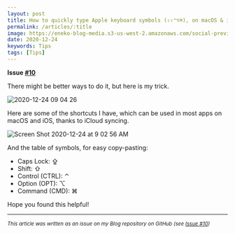 ```yaml
---
layout: post
title: How to quickly type Apple keyboard symbols (⇪⇧⌃⌥⌘), on macOS & iOS
permalink: /articles/:title
image: https://eneko-blog-media.s3-us-west-2.amazonaws.com/social-preview/issue-10.png
date: 2020-12-24
keywords: Tips
tags: [Tips]
---
```


<span class="issue-number"><b>Issue <a target="_blank" href="https://github.com/eneko/Blog/issues/10">#10</a></b></span>

There might be better ways to do it, but here is my trick.

![2020-12-24 09 04 26](https://user-images.githubusercontent.com/32922/103100475-92e19d80-45c7-11eb-9e93-0b52fa367c74.gif)

Here are some of the shortcuts I have, which can be used in most apps on macOS and iOS, thanks to iCloud syncing.

![Screen Shot 2020-12-24 at 9 02 56 AM](https://user-images.githubusercontent.com/32922/103100498-ac82e500-45c7-11eb-822a-47d0d0e43985.png)

And the table of symbols, for easy copy-pasting:

- Caps Lock: ⇪
- Shift: ⇧ 
- Control (CTRL): ⌃ 
- Option (OPT): ⌥ 
- Command (CMD): ⌘ 

Hope you found this helpful!



---

<i><small>This article was written as an issue on my Blog repository on GitHub (see <a target="_blank" href="https://github.com/eneko/Blog/issues/10">Issue #10</a>)</small></i>